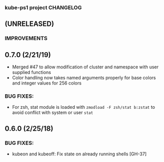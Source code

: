 ### kube-ps1 project CHANGELOG

## (UNRELEASED)

### IMPROVEMENTS

## 0.7.0 (2/21/19)

* Merged #47 to allow modification of cluster and namespace with user
  supplied functions
* Color handling now takes named arguments properly for base colors and integer
  values for 256 colors

### BUG FIXES:

* For zsh, stat module is loaded with `zmodload -F zsh/stat b:zstat` to avoid
  conflict with system or user `stat`

## 0.6.0 (2/25/18)

### BUG FIXES:

* kubeon and kubeoff: Fix state on already running shells  [GH-37]
